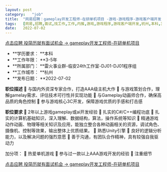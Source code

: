 ```yaml
---
layout:	post
category:	"job"
title:	"网易招聘：gameplay开发工程师-在研单机项目 -游戏-游戏程序-游戏客户端开发-杭州本科3-5年"
tags:	[网易,招聘,面试,找工作,工作,内推,游戏,游戏程序,游戏客户端开发,杭州,本科,3-5年]
date:	2022-07-02
---
```


[点击应聘 投简历就有面试机会 -> gameplay开发工程师-在研单机项目 ](http://mobile.bole.netease.com/bole/boleDetail?id=27612&employeeId=346f03c3cda5f04c&key=all)



- **学历要求： **本科
- **工作年限： **3-5年
- **所属部门： **雷火事业群-临安24th工作室-DJ01-DJ01程序组
- **工作城市： **杭州
- **发布日期： **2022-07-02



**职位描述**
	与国内外资深专家合作，打造AAA级主机大作
	与游戏策划合作，理解gamelay需求、评估技术可行性并实现功能
	与Gameplay动画师合作，确保高品质的角色控制
	参与游戏核心3C开发，保障游戏优质的手感和打击感




**职位要求**
	2年以上游戏gameplay或ai开发经验
	扎实的C#/C++编程功底
	扎实的计算机基础知识，深入理解、数据结构，算法，操作系统等知识
	精通游戏动作动画、物理等相关知识及应用，能独立整合各种动画相关的资源，调试角色、摄像机、控制等效果，输出整体上优质结果。
	熟悉Unity引擎
	良好的逻辑分析能力，以及解决问题的强烈意愿
	善于沟通，有团队合作精神，具有较强自我驱动力

加分项：
	热爱单机游戏
	参与过一款以上AAA游戏开发的经验
	注重细节




[点击应聘 投简历就有面试机会 -> gameplay开发工程师-在研单机项目 ](http://mobile.bole.netease.com/bole/boleDetail?id=27612&employeeId=346f03c3cda5f04c&key=all)